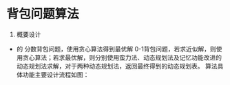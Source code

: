 # 背包问题算法
1. 概要设计
+ 的
分数背包问题，使用贪心算法得到最优解
0-1背包问题，若求近似解，则使用贪心算法；若求最优解，则分别使用蛮力法、动态规划法及记忆功能改进的动态规划法求解，对于两种动态规划法，返回最终得到的动态规划表。
算法具体功能主要设计流程如图：
